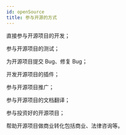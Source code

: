 ```yaml
---
id: openSource
title: 参与开源的方式
---
```


直接参与开源项目的开发；

参与开源项目的测试；

为开源项目提交 Bug、修复 Bug；

开发开源项目的插件；

参与开源项目推广；

参与开源项目的文档翻译；

参与投资好的开源项目；

帮助开源项目做商业转化包括商业、法律咨询等。
